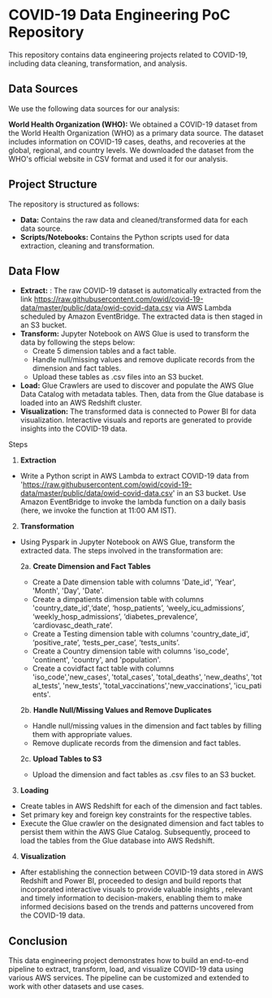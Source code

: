 # COVID-19 Data Engineering PoC Repository

This repository contains data engineering projects related to COVID-19, including data cleaning, transformation, and analysis.

## Data Sources

We use the following data sources for our analysis:

 **World Health Organization (WHO):** We obtained a COVID-19 dataset from the World Health Organization (WHO) as a primary data source. The dataset includes information on COVID-19 cases, deaths, and recoveries at the global, regional, and country levels. We downloaded the dataset from the WHO's official website in CSV format and used it for our analysis.
 
## Project Structure
The repository is structured as follows:

- **Data:** Contains the raw data and cleaned/transformed data for each data source.
- **Scripts/Notebooks:** Contains the Python scripts used for data extraction, cleaning and transformation.

## Data Flow
- **Extract:** : The raw COVID-19 dataset is automatically extracted from the link https://raw.githubusercontent.com/owid/covid-19-data/master/public/data/owid-covid-data.csv via AWS Lambda scheduled by Amazon EventBridge. The extracted data is then staged in an S3 bucket.
- **Transform:** Jupyter Notebook on AWS Glue is used to transform the data by following the steps below:
  - Create 5 dimension tables and a fact table.
  - Handle null/missing values and remove duplicate records from the dimension and fact tables.
  - Upload these tables as .csv files into an S3 bucket.
- **Load:** Glue Crawlers are used to discover and populate the AWS Glue Data Catalog with metadata tables. Then, data from the Glue database is loaded into an AWS Redshift cluster.
- **Visualization:** The transformed data is connected to Power BI for data visualization. Interactive visuals and reports are generated to provide insights into the COVID-19 data.

Steps
1. **Extraction**
- Write a Python script in AWS Lambda to extract COVID-19 data from 'https://raw.githubusercontent.com/owid/covid-19-data/master/public/data/owid-covid-data.csv' in an S3 bucket. Use Amazon EventBridge to invoke the lambda function on a daily basis (here, we invoke the function at 11:00 AM IST).

2. **Transformation**
- Using Pyspark in Jupyter Notebook on AWS Glue, transform the extracted data. The steps involved in the transformation are:

  2a. **Create Dimension and Fact Tables**
    - Create a Date dimension table with columns 'Date_id', 'Year', 'Month', 'Day', 'Date'.
    - Create a dimpatients dimension table with columns 'country_date_id',‘date’, ‘hosp_patients’, ‘weely_icu_admissions’, ‘weekly_hosp_admissions’, ‘diabetes_prevalence’, ‘cardiovasc_death_rate’.
    - Create a Testing dimension table with columns 'country_date_id', ‘positive_rate’, ‘tests_per_case’, ‘tests_units’.
    - Create a Country dimension table with columns 'iso_code', 'continent', 'country', and 'population'.
    - Create a covidfact fact table with columns 'iso_code','new_cases', 'total_cases', 'total_deaths', 'new_deaths', 'total_tests', 'new_tests', 'total_vaccinations','new_vaccinations', 'icu_patients'.
    
  2b. **Handle Null/Missing Values and Remove Duplicates**
    - Handle null/missing values in the dimension and fact tables by filling them with appropriate values.
    - Remove duplicate records from the dimension and fact tables.
    
  2c. **Upload Tables to S3**
    - Upload the dimension and fact tables as .csv files to an S3 bucket.

3. **Loading**
- Create tables in AWS Redshift for each of the dimension and fact tables.
- Set primary key and foreign key constraints for the respective tables.
- Execute the Glue crawler on the designated dimension and fact tables to persist them within the AWS Glue Catalog. Subsequently, proceed to load the tables from the Glue database into AWS Redshift.

4. **Visualization**
- After establishing the connection between COVID-19 data stored in AWS Redshift and Power BI, proceeded to design and build reports that incorporated interactive visuals to provide valuable insights , relevant and timely information to decision-makers, enabling them to make informed decisions based on the trends and patterns uncovered from the COVID-19 data.

## Conclusion
This data engineering project demonstrates how to build an end-to-end pipeline to extract, transform, load, and visualize COVID-19 data using various AWS services. The pipeline can be customized and extended to work with other datasets and use cases.

